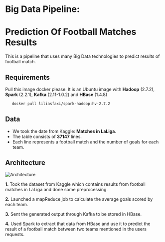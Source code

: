 
# Big Data Pipeline: 
# Prediction Of Football Matches Results

This is a pipeline that uses many Big Data technologies to predict results of football match.

## Requirements
Pull this image docker please. It is an Ubuntu image with **Hadoop** (2.7.2), **Spark** (2.2.1), **Kafka** (2.11-1.0.2) and **HBase** (1.4.8) 
```bash
   docker pull liliasfaxi/spark-hadoop:hv-2.7.2
``` 

## Data
- We took the date from Kaggle: **Matches in LaLiga**.
- The table consists of **37147** lines.
- Each line represents a football match and the number of goals for each team.

## Architecture
![Architecture](https://user-images.githubusercontent.com/62619786/168388800-fbf15de1-cc8a-4fe3-98ad-c15d9763d567.PNG)

**1.** Took the dataset from Kaggle which contains results from football matches in LaLiga and done some preprocessing.

**2.** Launched a mapReduce job to calculate the average goals scored by each team.

**3.** Sent the generated output through Kafka to be stored in HBase.

**4.** Used Spark to extract that data from HBase and use it to predict the result of a football match between two teams mentioned in the users requests.
 



